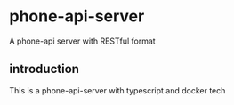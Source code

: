 # phone-api-server

A phone-api server with RESTful format

## introduction

This is a phone-api-server with typescript and docker tech